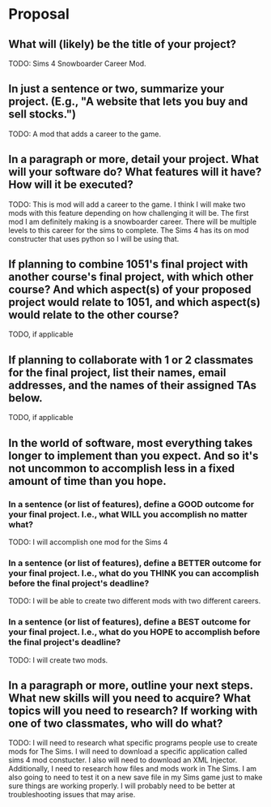 # Proposal

## What will (likely) be the title of your project?

TODO: Sims 4 Snowboarder Career Mod.

## In just a sentence or two, summarize your project. (E.g., "A website that lets you buy and sell stocks.")

TODO: A mod that adds a career to the game.

## In a paragraph or more, detail your project. What will your software do? What features will it have? How will it be executed?

TODO: This is mod will add a career to the game. I think I will make two mods with this feature depending on how challenging it will be. The first mod I am definitely making is a snowboarder career. There will be multiple levels to this career for the sims to complete. The Sims 4 has its on mod constructer that uses python so I will be using that.

## If planning to combine 1051's final project with another course's final project, with which other course? And which aspect(s) of your proposed project would relate to 1051, and which aspect(s) would relate to the other course?

TODO, if applicable

## If planning to collaborate with 1 or 2 classmates for the final project, list their names, email addresses, and the names of their assigned TAs below.

TODO, if applicable

## In the world of software, most everything takes longer to implement than you expect. And so it's not uncommon to accomplish less in a fixed amount of time than you hope.

### In a sentence (or list of features), define a GOOD outcome for your final project. I.e., what WILL you accomplish no matter what?

TODO: I will accomplish one mod for the Sims 4

### In a sentence (or list of features), define a BETTER outcome for your final project. I.e., what do you THINK you can accomplish before the final project's deadline?

TODO: I will be able to create two different mods with two different careers.

### In a sentence (or list of features), define a BEST outcome for your final project. I.e., what do you HOPE to accomplish before the final project's deadline?

TODO: I will create two mods.

## In a paragraph or more, outline your next steps. What new skills will you need to acquire? What topics will you need to research? If working with one of two classmates, who will do what?

TODO: I will need to research what specific programs people use to create mods for The Sims. I will need to download a specific application called sims 4 mod constucter. I also will need to download an XML Injector. Additionally, I need to research how files and mods work in The Sims. I am also going to need to test it on a new save file in my Sims game just to make sure things are working properly. I will probably need to be better at troubleshooting issues that may arise.
